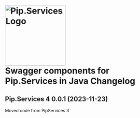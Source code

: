 # <img src="https://uploads-ssl.webflow.com/5ea5d3315186cf5ec60c3ee4/5edf1c94ce4c859f2b188094_logo.svg" alt="Pip.Services Logo" width="200"> <br/> Swagger components for Pip.Services in Java Changelog

## <a name="0.0.1"></a>Pip.Services 4 0.0.1 (2023-11-23)
Moved code from PipServices 3

